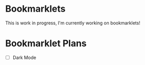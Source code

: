 # Bookmarklets
This is work in progress, I'm currently working on bookmarklets!

# Bookmarklet Plans
- [ ] Dark Mode
